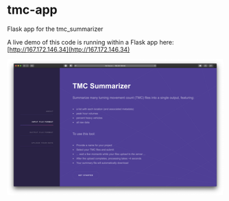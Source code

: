 # tmc-app
Flask app for the tmc_summarizer


A live demo of this code is running within a Flask app here: [http://167.172.146.34](http://167.172.146.34)

![image info](./static/assets/images/app_screenshot.png)
